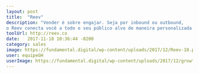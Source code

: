 ```yaml
---
layout: post
title:  "Reev"
description: "Vender é sobre engajar. Seja por inbound ou outbound,
o Reev conecta você a todo o seu público alvo de maneira personalizada."
toolUrl: http://reev.co
date:   2017-11-18 10:36:44 -0200
category: sales
image: https://fundamental.digital/wp-content/uploads/2017/12/Reev-10.png
user: equipeGH
userImage: https://fundamental.digital/wp-content/uploads/2017/12/growth-4.png
---
```

